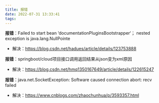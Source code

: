 ```yaml
---
title: 报错
date: 2022-07-31 13:33:41
tags:
---
```


**报错**：Failed to start bean ‘documentationPluginsBootstrapper‘； nested exception is java.lang.NullPointe
+ 解决：https://blog.csdn.net/hadues/article/details/123753888

**报错**：springboot/cloud项目接口调用返回结果从json变为xml原因
+ 解决：https://blog.csdn.net/hmq1350167649/article/details/122615247

**报错**：java.net.SocketException: Software caused connection abort: recv failed
+ 解决：https://www.cnblogs.com/zhaochunhua/p/3593357.html